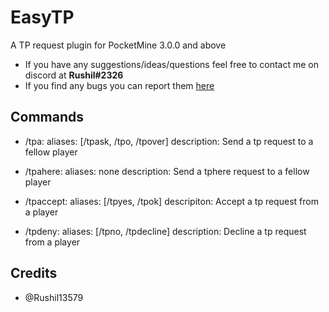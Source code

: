 # EasyTP
A TP request plugin for PocketMine 3.0.0 and above

- If you have any suggestions/ideas/questions feel free to contact me on discord at **Rushil#2326**
- If you find any bugs you can report them [here](https://github.com/Rushil13579/EasyTP/issues)

## Commands
- /tpa:
    aliases: [/tpask, /tpo, /tpover]
    description: Send a tp request to a fellow player

- /tpahere:
    aliases: none
    description: Send a tphere request to a fellow player

- /tpaccept:
    aliases: [/tpyes, /tpok]
    descripiton: Accept a tp request from a player

- /tpdeny:
    aliases: [/tpno, /tpdecline]
    description: Decline a tp request from a player

## Credits
- @Rushil13579
